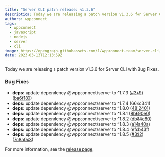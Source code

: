```yaml
---
title: "Server CLI patch release: v1.3.6"
description: Today we are releasing a patch version v1.3.6 for Server CLI with Bug Fixes.
authors: wppconnect
tags:
  - wppconnect
  - javascript
  - nodejs
  - server
  - cli
image: https://opengraph.githubassets.com/1/wppconnect-team/server-cli/releases/tag/v1.3.6
date: 2023-03-13T12:13:59Z
---
```


Today we are releasing a patch version v1.3.6 for Server CLI with Bug Fixes.

<!--truncate-->

### Bug Fixes

* **deps:** update dependency @wppconnect/server to ^1.7.3 ([#349](https://github.com/wppconnect-team/server-cli/issues/349)) ([ba6f180](https://github.com/wppconnect-team/server-cli/commit/ba6f18092cbf79d1789a9a652a14cb976d44b5ef))
* **deps:** update dependency @wppconnect/server to ^1.7.4 ([664c341](https://github.com/wppconnect-team/server-cli/commit/664c341c343b1d924077aad58e62e482813ba698))
* **deps:** update dependency @wppconnect/server to ^1.8.0 ([4812401](https://github.com/wppconnect-team/server-cli/commit/4812401e3057d2278858630ed1c3d198e6aa69ef))
* **deps:** update dependency @wppconnect/server to ^1.8.1 ([8b690e0](https://github.com/wppconnect-team/server-cli/commit/8b690e04cef40c895452f72a6f38ffc8ed2171ea))
* **deps:** update dependency @wppconnect/server to ^1.8.2 ([db84c80](https://github.com/wppconnect-team/server-cli/commit/db84c808c0e0cea010c1f102407c38077941f7e6))
* **deps:** update dependency @wppconnect/server to ^1.8.3 ([a14a40a](https://github.com/wppconnect-team/server-cli/commit/a14a40a6f1c1b6089fd4b20794cc3d46090e67d7))
* **deps:** update dependency @wppconnect/server to ^1.8.4 ([efdb43f](https://github.com/wppconnect-team/server-cli/commit/efdb43f99a78a6b38f50745a9b054e87cad2d111))
* **deps:** update dependency @wppconnect/server to ^1.8.5 ([#392](https://github.com/wppconnect-team/server-cli/issues/392)) ([7c8a043](https://github.com/wppconnect-team/server-cli/commit/7c8a043e66816042f3fde8eeec3b5d23cfd8c235))

For more information, see the [release page](https://github.com/wppconnect-team/server-cli/releases/tag/v1.3.6).